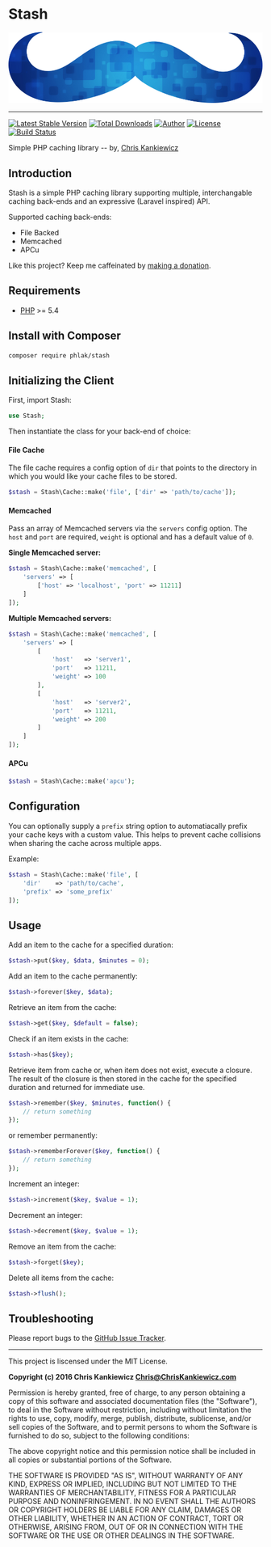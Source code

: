 Stash
=====

![Stash](stash.png)

-----

[![Latest Stable Version](https://img.shields.io/packagist/v/PHLAK/Stash.svg)](https://packagist.org/packages/PHLAK/Stash)
[![Total Downloads](https://img.shields.io/packagist/dt/PHLAK/Stash.svg)](https://packagist.org/packages/PHLAK/Stash)
[![Author](https://img.shields.io/badge/author-Chris%20Kankiewicz-blue.svg)](https://www.ChrisKankiewicz.com)
[![License](https://img.shields.io/packagist/l/PHLAK/Stash.svg)](https://packagist.org/packages/PHLAK/Stash)
[![Build Status](https://img.shields.io/travis/PHLAK/Stash.svg)](https://travis-ci.org/PHLAK/Stash)

Simple PHP caching library -- by, [Chris Kankiewicz](https://www.ChrisKankiewicz.com)

Introduction
------------

Stash is a simple PHP caching library supporting multiple, interchangable
caching back-ends and an expressive (Laravel inspired) API.

Supported caching back-ends:

  - File Backed
  - Memcached
  - APCu

Like this project? Keep me caffeinated by [making a donation](https://paypal.me/ChrisKankiewicz).

Requirements
------------

  - [PHP](https://php.net) >= 5.4

Install with Composer
---------------------

```bash
composer require phlak/stash
```

Initializing the Client
-----------------------

First, import Stash:

```php
use Stash;
```

Then instantiate the class for your back-end of choice:

#### File Cache

The file cache requires a config option of `dir` that points to the directory in
which you would like your cache files to be stored.

```php
$stash = Stash\Cache::make('file', ['dir' => 'path/to/cache']);
```

#### Memcached

Pass an array of Memcached servers via the `servers` config option. The `host`
and `port` are required, `weight` is optional and has a default value of `0`.

**Single Memcached server:**

```php
$stash = Stash\Cache::make('memcached', [
    'servers' => [
        ['host' => 'localhost', 'port' => 11211]
    ]
]);
```

**Multiple Memcached servers:**

```php
$stash = Stash\Cache::make('memcached', [
    'servers' => [
        [
            'host'   => 'server1',
            'port'   => 11211,
            'weight' => 100
        ],
        [
            'host'   => 'server2',
            'port'   => 11211,
            'weight' => 200
        ]
    ]
]);
```

#### APCu

```php
$stash = Stash\Cache::make('apcu');
```

Configuration
-------------

You can optionally supply a `prefix` string option to automatiacally prefix your
cache keys with a custom value. This helps to prevent cache collisions when
sharing the cache across multiple apps.

Example:

```php
$stash = Stash\Cache::make('file', [
    'dir'    => 'path/to/cache',
    'prefix' => 'some_prefix'
]);
```

Usage
-----

Add an item to the cache for a specified duration:

```php
$stash->put($key, $data, $minutes = 0);
```

Add an item to the cache permanently:

```php
$stash->forever($key, $data);
```

Retrieve an item from the cache:

```php
$stash->get($key, $default = false);
```

Check if an item exists in the cache:

```php
$stash->has($key);
```

Retrieve item from cache or, when item does not exist, execute a closure. The
result of the closure is then stored in the cache for the specified duration
and returned for immediate use.

```php
$stash->remember($key, $minutes, function() {
    // return something
});
```

or remember permanently:

```php
$stash->rememberForever($key, function() {
    // return something
});
```

Increment an integer:

```php
$stash->increment($key, $value = 1);
```

Decrement an integer:

```php
$stash->decrement($key, $value = 1);
```

Remove an item from the cache:

```php
$stash->forget($key);
```

Delete all items from the cache:

```php
$stash->flush();
```

Troubleshooting
---------------

Please report bugs to the [GitHub Issue Tracker](https://github.com/PHLAK/Stash/issues).

-----

This project is liscensed under the MIT License.

**Copyright (c) 2016 Chris Kankiewicz <Chris@ChrisKankiewicz.com>**

Permission is hereby granted, free of charge, to any person obtaining a copy
of this software and associated documentation files (the "Software"), to deal
in the Software without restriction, including without limitation the rights
to use, copy, modify, merge, publish, distribute, sublicense, and/or sell
copies of the Software, and to permit persons to whom the Software is
furnished to do so, subject to the following conditions:

The above copyright notice and this permission notice shall be included in all
copies or substantial portions of the Software.

THE SOFTWARE IS PROVIDED "AS IS", WITHOUT WARRANTY OF ANY KIND, EXPRESS OR
IMPLIED, INCLUDING BUT NOT LIMITED TO THE WARRANTIES OF MERCHANTABILITY,
FITNESS FOR A PARTICULAR PURPOSE AND NONINFRINGEMENT. IN NO EVENT SHALL THE
AUTHORS OR COPYRIGHT HOLDERS BE LIABLE FOR ANY CLAIM, DAMAGES OR OTHER
LIABILITY, WHETHER IN AN ACTION OF CONTRACT, TORT OR OTHERWISE, ARISING FROM,
OUT OF OR IN CONNECTION WITH THE SOFTWARE OR THE USE OR OTHER DEALINGS IN THE
SOFTWARE.
